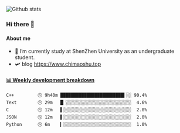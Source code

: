 ![Github stats](https://github-readme-stats.vercel.app/api?username=chimaoshu&show_icons=true&theme=cobalt)

### Hi there 👋

#### About me

- 🏫 I’m currently study at ShenZhen University as an undergraduate student.
- 🛩️ blog  https://www.chimaoshu.top

<!-- waka-box start -->
#### <a href="https://gist.github.com/e235103f6d3ace58395a9ff863c34467" target="_blank">📊 Weekly development breakdown</a>
```text
C++         🕓 9h40m ████████████████████████▍░░ 90.4%
Text        🕓 29m   █▏░░░░░░░░░░░░░░░░░░░░░░░░░  4.6%
C           🕓 12m   ▌░░░░░░░░░░░░░░░░░░░░░░░░░░  2.0%
JSON        🕓 12m   ▌░░░░░░░░░░░░░░░░░░░░░░░░░░  2.0%
Python      🕓 6m    ▎░░░░░░░░░░░░░░░░░░░░░░░░░░  1.0%
```
<!-- Powered by https://github.com/YouEclipse/waka-box-go . -->
<!-- waka-box end -->
